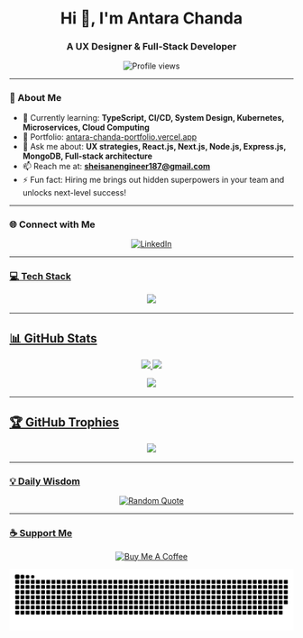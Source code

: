 <h1 align="center">Hi 👋, I'm Antara Chanda</h1>
<h3 align="center">A UX Designer & Full-Stack Developer</h3>

<p align="center">
  <!-- Profile views -->
  <img src="https://komarev.com/ghpvc/?username=aantaaraaa&label=Profile+views&color=0e75b6&style=flat" alt="Profile views" />
</p>

---

### 🌱 About Me

- 🧠 Currently learning: **TypeScript, CI/CD, System Design, Kubernetes, Microservices, Cloud Computing**
- 💼 Portfolio: [antara-chanda-portfolio.vercel.app](https://antara-chanda-portfolio.vercel.app/)
- 💬 Ask me about: **UX strategies, React.js, Next.js, Node.js, Express.js, MongoDB, Full-stack architecture**
- 📫 Reach me at: **sheisanengineer187@gmail.com**
- ⚡ Fun fact: Hiring me brings out hidden superpowers in your team and unlocks next-level success!

---

### 🌐 Connect with Me

<div align="center">
  <a href="https://www.linkedin.com/in/meantaraa/" target="_blank">
    <img src="https://raw.githubusercontent.com/rahuldkjain/github-profile-readme-generator/master/src/images/icons/Social/linked-in-alt.svg" alt="LinkedIn" height="40" width="40" />
</div>

---

### 💻 Tech Stack

<p align="center">
  <img src="https://skillicons.dev/icons?i=java,js,ts,html,css,react,nextjs,nodejs,express,tailwind,mongodb,postgresql,git,github,docker,kubernetes,vercel,aws,figma" />
</p>

---

## 📊 GitHub Stats  

<p align="center">
  <img src="https://github-readme-stats.vercel.app/api?username=aantaaraaa&show_icons=true&theme=radical&hide_border=false" height="150px"/>
  <img src="https://streak-stats.demolab.com?user=aantaaraaa&theme=radical&hide_border=false" height="150px"/>
</p>

<p align="center">
  <img src="https://github-readme-stats.vercel.app/api/top-langs/?username=aantaaraaa&theme=radical&hide_border=false&layout=compact"/>
</p>

---

## 🏆 GitHub Trophies

<p align="center">
  <img src="https://github-profile-trophy.vercel.app/?username=aantaaraaa&theme=radical&margin-w=15&no-bg=true&column=7" />
</p>

---

### 💡 Daily Wisdom

<p align="center">
  <img src="https://quotes-github-readme.vercel.app/api?type=horizontal&theme=radical" alt="Random Quote" />
</p>

---

### ☕ Support Me

<p align="center">
  <a href="https://buymeacoffee.com/meantaraa" target="_blank">
    <img src="https://cdn.buymeacoffee.com/buttons/v2/default-yellow.png" alt="Buy Me A Coffee" height="60" width="217" />
  </a>
</p>

<p align="center">
  <img src="https://raw.githubusercontent.com/platane/platane/output/github-contribution-grid-snake.svg" alt="github contribution grid snake animation" />
</p>
